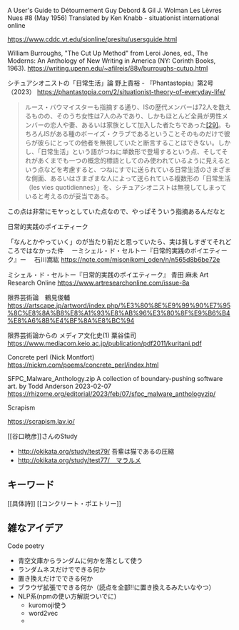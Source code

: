 

A User's Guide to Détournement Guy Debord & Gil J. Wolman Les Lèvres Nues #8 (May 1956) Translated by Ken Knabb - situationist international online

https://www.cddc.vt.edu/sionline/presitu/usersguide.html

William Burroughs, "The Cut Up Method" from Leroi Jones, ed., The Moderns: An Anthology of New Writing in America (NY: Corinth Books, 1963).
https://writing.upenn.edu/~afilreis/88v/burroughs-cutup.html

シチュアシオニストの「日常生活」論 野上貴裕 - 『Phantastopia』第2号（2023）
https://phantastopia.com/2/situationist-theory-of-everyday-life/

> ルース・バウマイスターも指摘する通り、ISの歴代メンバーは72人を数えるものの、そのうち女性は7人のみであり、しかもほとんど全員が男性メンバーの恋人や妻、あるいは家族として加入した者たちであった[[29]](https://phantastopia.com/2/situationist-theory-of-everyday-life/#note-29)。もちろんISがある種のボーイズ・クラブであるということそのものだけで彼らが彼らにとっての他者を無視していたと断言することはできない。しかし、「日常生活」という語がつねに単数形で登場するという点、そしてそれがあくまでも一つの概念的標語としてのみ使われているように見えるという点などを考慮すると、つねにすでに送られている日常生活のさまざまな側面、あるいはさまざまな人によって送られている複数形の「日常生活（les vies quotidiennes）」を、シチュアシオニストは無視してしまっていると考えるのが妥当である。

この点は非常にモヤっとしていた点なので、やっぱそういう指摘あるんだなと

日常的実践のポイエティーク

「なんとかやっていく」のが当たり前だと思っていたら、実は貧しすぎてそれどころではなかった件 　ーミシェル・ド・セルトー『日常的実践のポイエティーク』ー 　石川嵩紘
https://note.com/misonikomi_oden/n/n565d8b6be72e

ミシェル・ド・セルトー『日常的実践のポイエティーク』 青田 麻未 Art Research Online
https://www.artresearchonline.com/issue-8a

限界芸術論　鶴見俊輔
https://artscape.jp/artword/index.php/%E3%80%8E%E9%99%90%E7%95%8C%E8%8A%B8%E8%A1%93%E8%AB%96%E3%80%8F%E9%B6%B4%E8%A6%8B%E4%BF%8A%E8%BC%94

限界芸術論からの メディア文化史(1) 粟谷佳司
https://www.mediacom.keio.ac.jp/publication/pdf2011/kuritani.pdf

Concrete perl (Nick Montfort)
https://nickm.com/poems/concrete_perl/index.html

SFPC_Malware_Anthology.zip A collection of boundary-pushing software art.  by Todd Anderson
2023-02-07
https://rhizome.org/editorial/2023/feb/07/sfpc_malware_anthologyzip/

Scrapism

https://scrapism.lav.io/

[[谷口暁彦]]さんのStudy

- http://okikata.org/study/test79/ 吾輩は猫であるの圧縮
- http://okikata.org/study/test77/　マラルメ


## キーワード

[[具体詩]] [[コンクリート・ポエトリー]]


## 雑なアイデア

Code poetry

- 青空文庫からランダムに何かを落として使う
- ランダムネスだけでできる何か
- 置き換えだけでできる何か
- ブラウザ拡張でできる何か（読点を全部!!に置き換えるみたいなやつ）
- NLP系(npmの使い方解説ついでに)
	- kuromoji使う
	- word2vec
	- 
